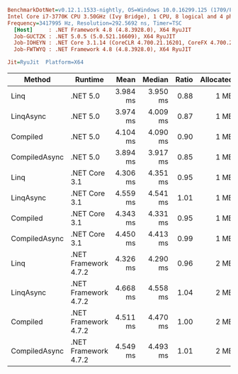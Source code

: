 ``` ini

BenchmarkDotNet=v0.12.1.1533-nightly, OS=Windows 10.0.16299.125 (1709/FallCreatorsUpdate/Redstone3)
Intel Core i7-3770K CPU 3.50GHz (Ivy Bridge), 1 CPU, 8 logical and 4 physical cores
Frequency=3417995 Hz, Resolution=292.5692 ns, Timer=TSC
  [Host]     : .NET Framework 4.8 (4.8.3928.0), X64 RyuJIT
  Job-GUCTZK : .NET 5.0.5 (5.0.521.16609), X64 RyuJIT
  Job-IOHEYN : .NET Core 3.1.14 (CoreCLR 4.700.21.16201, CoreFX 4.700.21.16208), X64 RyuJIT
  Job-FWTWYQ : .NET Framework 4.8 (4.8.3928.0), X64 RyuJIT

Jit=RyuJit  Platform=X64  

```
|        Method |              Runtime |     Mean |   Median | Ratio | Allocated |
|-------------- |--------------------- |---------:|---------:|------:|----------:|
|          Linq |             .NET 5.0 | 3.984 ms | 3.950 ms |  0.88 |      1 MB |
|     LinqAsync |             .NET 5.0 | 3.974 ms | 4.009 ms |  0.87 |      1 MB |
|      Compiled |             .NET 5.0 | 4.104 ms | 4.090 ms |  0.90 |      1 MB |
| CompiledAsync |             .NET 5.0 | 3.894 ms | 3.917 ms |  0.85 |      1 MB |
|          Linq |        .NET Core 3.1 | 4.306 ms | 4.351 ms |  0.95 |      1 MB |
|     LinqAsync |        .NET Core 3.1 | 4.559 ms | 4.541 ms |  1.01 |      1 MB |
|      Compiled |        .NET Core 3.1 | 4.343 ms | 4.331 ms |  0.95 |      1 MB |
| CompiledAsync |        .NET Core 3.1 | 4.450 ms | 4.413 ms |  0.99 |      1 MB |
|          Linq | .NET Framework 4.7.2 | 4.326 ms | 4.290 ms |  0.96 |      2 MB |
|     LinqAsync | .NET Framework 4.7.2 | 4.668 ms | 4.558 ms |  1.04 |      2 MB |
|      Compiled | .NET Framework 4.7.2 | 4.511 ms | 4.470 ms |  1.00 |      2 MB |
| CompiledAsync | .NET Framework 4.7.2 | 4.549 ms | 4.493 ms |  1.01 |      2 MB |
